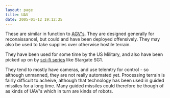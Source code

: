 ```yaml
---
layout: page
title: UAV
date: 2005-01-12 19:12:25
---
```

<p>These are similar in function to <a href="/wiki/agv.html" title="Automated Guided Vehical">AGV's</a>. They are designed generally for reconaissancel, but could and have been deployed offensively. They may also be used to take supplies over otherwise hostile terrain.
</p>
<p>They have been used for some time by the US Military, and also have been picked up on by <a href="/wiki/sci_fi_robots.html" title="Sci Fi Robots">sci-fi series</a> like Stargate SG1.
</p>
<p>They tend to mostly have cameras, and use telemtry for control - so although unmanned, they are not really automated yet. Processing terrain is fairly difficult to acheive, although that technology has been used in guided missiles for a long time. Many guided missiles could therefore be though of as kinds of UAV's which in turn are kinds of robots.
</p>
